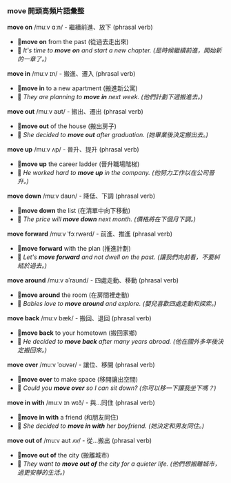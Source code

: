 ### move 開頭高頻片語彙整

**move on** /muːv ɑːn/ - 繼續前進、放下 (phrasal verb)
 - 📌**move on** from the past (從過去走出來)
 - 📝 *It's time to **move on** and start a new chapter. (是時候繼續前進，開始新的一章了。)*

**move in** /muːv ɪn/ - 搬進、遷入 (phrasal verb)
 - 📌**move in** to a new apartment (搬進新公寓)
 - 📝 *They are planning to **move in** next week. (他們計劃下週搬進去。)*

**move out** /muːv aʊt/ - 搬出、遷出 (phrasal verb)
 - 📌**move out** of the house (搬出房子)
 - 📝 *She decided to **move out** after graduation. (她畢業後決定搬出去。)*

**move up** /muːv ʌp/ - 晉升、提升 (phrasal verb)
 - 📌**move up** the career ladder (晉升職場階梯)
 - 📝 *He worked hard to **move up** in the company. (他努力工作以在公司晉升。)*

**move down** /muːv daʊn/ - 降低、下調 (phrasal verb)
 - 📌**move down** the list (在清單中向下移動)
 - 📝 *The price will **move down** next month. (價格將在下個月下調。)*

**move forward** /muːv ˈfɔːrwərd/ - 前進、推進 (phrasal verb)
 - 📌**move forward** with the plan (推進計劃)
 - 📝 *Let's **move forward** and not dwell on the past. (讓我們向前看，不要糾結於過去。)*

**move around** /muːv əˈraʊnd/ - 四處走動、移動 (phrasal verb)
 - 📌**move around** the room (在房間裡走動)
 - 📝 *Babies love to **move around** and explore. (嬰兒喜歡四處走動和探索。)*

**move back** /muːv bæk/ - 搬回、退回 (phrasal verb)
 - 📌**move back** to your hometown (搬回家鄉)
 - 📝 *He decided to **move back** after many years abroad. (他在國外多年後決定搬回來。)*

**move over** /muːv ˈoʊvər/ - 讓位、移開 (phrasal verb)
 - 📌**move over** to make space (移開讓出空間)
 - 📝 *Could you **move over** so I can sit down? (你可以移一下讓我坐下嗎？)*

**move in with** /muːv ɪn wɪð/ - 與...同住 (phrasal verb)
 - 📌**move in with** a friend (和朋友同住)
 - 📝 *She decided to **move in with** her boyfriend. (她決定和男友同住。)*

**move out of** /muːv aʊt ʌv/ - 從...搬出 (phrasal verb)
 - 📌**move out of** the city (搬離城市)
 - 📝 *They want to **move out of** the city for a quieter life. (他們想搬離城市，過更安靜的生活。)*
